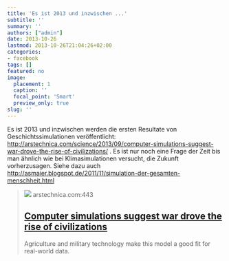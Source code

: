 ```yaml
---
title: 'Es ist 2013 und inzwischen ...'
subtitle: ''
summary: ''
authors: ["admin"]
date: 2013-10-26
lastmod: 2013-10-26T21:04:26+02:00
categories:
- facebook
tags: []
featured: no
image:
  placement: 1
  caption: ''
  focal_point: 'Smart'
  preview_only: true
slug: ''
---
```

Es ist 2013 und inzwischen werden die ersten Resultate von Geschichtssimulationen veröffentlicht: http://arstechnica.com/science/2013/09/computer-simulations-suggest-war-drove-the-rise-of-civilizations/ . Es ist nur noch eine Frage der Zeit bis man ähnlich wie bei Klimasimulationen versucht, die Zukunft vorherzusagen. Siehe dazu auch http://asmaier.blogspot.de/2011/11/simulation-der-gesamten-menschheit.html
> [![](https://cdn.arstechnica.net/wp-content/uploads/2013/09/128582806_27f1a0f3a1_o-640x215.jpg)](http://arstechnica.com/science/2013/09/computer-simulations-suggest-war-drove-the-rise-of-civilizations/)
> arstechnica.com:443
> ## [Computer simulations suggest war drove the rise of civilizations](http://arstechnica.com/science/2013/09/computer-simulations-suggest-war-drove-the-rise-of-civilizations/)
>
>Agriculture and military technology make this model a good fit for real-world data.

